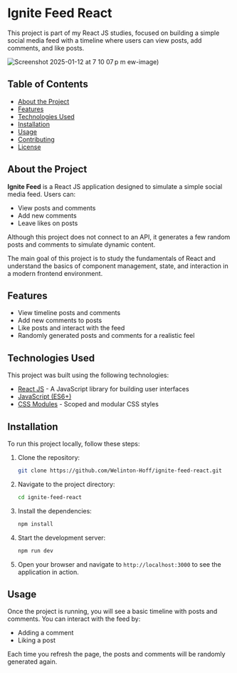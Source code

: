 # Ignite Feed React

This project is part of my React JS studies, focused on building a simple social media feed with a timeline where users can view posts, add comments, and like posts.

![Screenshot 2025-01-12 at 7 10 07 p m](https://github.com/user-attachments/assets/b1d47434-499e-4da3-9f07-260b4f4cdc0a)
ew-image)

## Table of Contents

- [About the Project](#about-the-project)
- [Features](#features)
- [Technologies Used](#technologies-used)
- [Installation](#installation)
- [Usage](#usage)
- [Contributing](#contributing)
- [License](#license)

## About the Project

**Ignite Feed** is a React JS application designed to simulate a simple social media feed. Users can:
- View posts and comments
- Add new comments
- Leave likes on posts

Although this project does not connect to an API, it generates a few random posts and comments to simulate dynamic content.

The main goal of this project is to study the fundamentals of React and understand the basics of component management, state, and interaction in a modern frontend environment.

## Features

- View timeline posts and comments
- Add new comments to posts
- Like posts and interact with the feed
- Randomly generated posts and comments for a realistic feel

## Technologies Used

This project was built using the following technologies:

- [React JS](https://reactjs.org/) - A JavaScript library for building user interfaces
- [JavaScript (ES6+)](https://www.javascript.com/)
- [CSS Modules](https://github.com/css-modules/css-modules) - Scoped and modular CSS styles

## Installation

To run this project locally, follow these steps:

1. Clone the repository:
   ```bash
   git clone https://github.com/Welinton-Hoff/ignite-feed-react.git
   ```

2. Navigate to the project directory:
   ```bash
   cd ignite-feed-react
   ```

3. Install the dependencies:
   ```bash
   npm install
   ```

4. Start the development server:
   ```bash
   npm run dev
   ```

5. Open your browser and navigate to `http://localhost:3000` to see the application in action.

## Usage

Once the project is running, you will see a basic timeline with posts and comments. You can interact with the feed by:
- Adding a comment
- Liking a post

Each time you refresh the page, the posts and comments will be randomly generated again.
